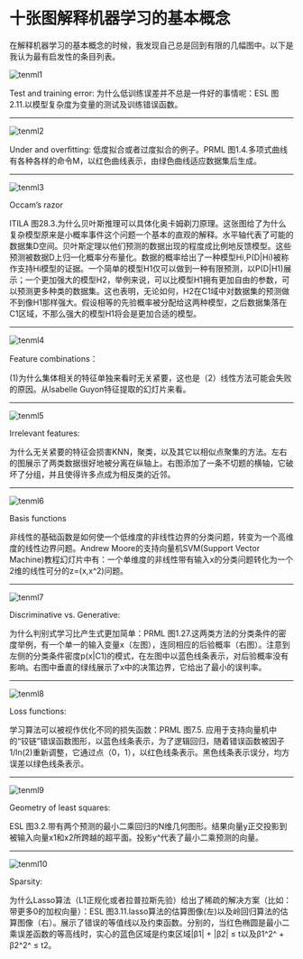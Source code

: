 # 十张图解释机器学习的基本概念

在解释机器学习的基本概念的时候，我发现自己总是回到有限的几幅图中。以下是我认为最有启发性的条目列表。

![tenml1](./_resources/tenml1.jpg)

Test and training error: 为什么低训练误差并不总是一件好的事情呢：ESL 图2.11.以模型复杂度为变量的测试及训练错误函数。

---

![tenml2](./_resources/tenml2.jpg)

Under and overfitting: 低度拟合或者过度拟合的例子。PRML 图1.4.多项式曲线有各种各样的命令M，以红色曲线表示，由绿色曲线适应数据集后生成。

---

![tenml3](./_resources/tenml3.jpg)

Occam’s razor

ITILA 图28.3.为什么贝叶斯推理可以具体化奥卡姆剃刀原理。这张图给了为什么复杂模型原来是小概率事件这个问题一个基本的直观的解释。水平轴代表了可能的数据集D空间。贝叶斯定理以他们预测的数据出现的程度成比例地反馈模型。这些预测被数据D上归一化概率分布量化。数据的概率给出了一种模型Hi,P(D|Hi)被称作支持Hi模型的证据。一个简单的模型H1仅可以做到一种有限预测，以P(D|H1)展示；一个更加强大的模型H2，举例来说，可以比模型H1拥有更加自由的参数，可以预测更多种类的数据集。这也表明，无论如何，H2在C1域中对数据集的预测做不到像H1那样强大。假设相等的先验概率被分配给这两种模型，之后数据集落在C1区域，不那么强大的模型H1将会是更加合适的模型。

---

![tenml4](./_resources/tenml4.jpg)

Feature combinations：

(1)为什么集体相关的特征单独来看时无关紧要，这也是（2）线性方法可能会失败的原因。从Isabelle Guyon特征提取的幻灯片来看。

---

![tenml5](./_resources/tenml5.jpg)

Irrelevant features:

为什么无关紧要的特征会损害KNN，聚类，以及其它以相似点聚集的方法。左右的图展示了两类数据很好地被分离在纵轴上。右图添加了一条不切题的横轴，它破坏了分组，并且使得许多点成为相反类的近邻。

---

![tenml6](./_resources/tenml6.jpg)

Basis functions

非线性的基础函数是如何使一个低维度的非线性边界的分类问题，转变为一个高维度的线性边界问题。Andrew Moore的支持向量机SVM(Support Vector Machine)教程幻灯片中有：一个单维度的非线性带有输入x的分类问题转化为一个2维的线性可分的z=(x,x^2)问题。

---

![tenml7](./_resources/tenml7.jpg)

Discriminative vs. Generative:

为什么判别式学习比产生式更加简单：PRML 图1.27.这两类方法的分类条件的密度举例，有一个单一的输入变量x（左图），连同相应的后验概率（右图）。注意到左侧的分类条件密度p(x|C1)的模式，在左图中以蓝色线条表示，对后验概率没有影响。右图中垂直的绿线展示了x中的决策边界，它给出了最小的误判率。

---

![tenml8](./_resources/tenml8.jpg)

 Loss functions:

学习算法可以被视作优化不同的损失函数：PRML 图7.5. 应用于支持向量机中的“铰链”错误函数图形，以蓝色线条表示，为了逻辑回归，随着错误函数被因子1/ln(2)重新调整，它通过点（0，1），以红色线条表示。黑色线条表示误分，均方误差以绿色线条表示。

---

![tenml9](./_resources/tenml9.jpg)

Geometry of least squares:

ESL 图3.2.带有两个预测的最小二乘回归的N维几何图形。结果向量y正交投影到被输入向量x1和x2所跨越的超平面。投影y^代表了最小二乘预测的向量。

---

![tenml10](./_resources/tenml10.jpg)

Sparsity:

为什么Lasso算法（L1正规化或者拉普拉斯先验）给出了稀疏的解决方案（比如：带更多0的加权向量）：ESL 图3.11.lasso算法的估算图像(左)以及岭回归算法的估算图像（右）。展示了错误的等值线以及约束函数。分别的，当红色椭圆是最小二乘误差函数的等高线时，实心的蓝色区域是约束区域|β1| + |β2| ≤ t以及β1^2^ + β2^2^ ≤ t2。
